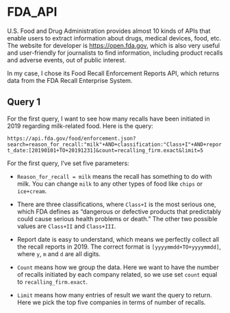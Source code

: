 # FDA_API
U.S. Food and Drug Administration provides almost 10 kinds of APIs that enable users to extract information about drugs, medical devices, food, etc. The website for developer is https://open.fda.gov, which is also very useful and user-friendly for journalists to find information, including product recalls and adverse events, out of public interest.   

In my case, I chose its Food Recall Enforcement Reports API, which returns data from the FDA Recall Enterprise System.

## Query 1
For the first query, I want to see how many recalls have been initiated in 2019 regarding milk-related food. Here is the query:

```https://api.fda.gov/food/enforcement.json?search=reason_for_recall:"milk"+AND+classification:"Class+I"+AND+report_date:[20190101+TO+20191231]&count=recalling_firm.exact&limit=5```

For the first query, I’ve set five parameters:

* `Reason_for_recall = milk` means the recall has something to do with milk. You can change `milk` to any other types of food like `chips` or `ice+cream`.

* There are three classifications, where `Class+I` is the most serious one, which FDA defines as “dangerous or defective products that predictably could cause serious health problems or death.” The other two possible values are `Class+II` and `Class+III`.

* Report date is easy to understand, which means we perfectly collect all the recall reports in 2019. The correct format is `[yyyymmdd+TO+yyyymmdd]`, where `y`, `m` and `d` are all digits.

* `Count` means how we group the data. Here we want to have the number of recalls initiated by each company related, so we use set `count` equal to `recalling_firm.exact`.

* `Limit` means how many entries of result we want the query to return. Here we pick the top five companies in terms of number of recalls.


